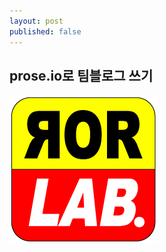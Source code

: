```yaml
---
layout: post
published: false
---
```


## prose.io로 팀블로그 쓰기

![](/images/rorlab_logo_r1-44dd89ade0a5cc7f0bc3117345f12752.png)
